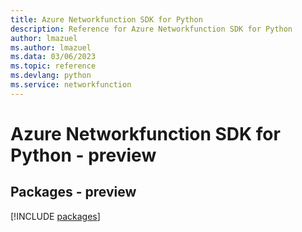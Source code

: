 ```yaml
---
title: Azure Networkfunction SDK for Python
description: Reference for Azure Networkfunction SDK for Python
author: lmazuel
ms.author: lmazuel
ms.data: 03/06/2023
ms.topic: reference
ms.devlang: python
ms.service: networkfunction
---
```

# Azure Networkfunction SDK for Python - preview
## Packages - preview
[!INCLUDE [packages](networkfunction-index.md)]